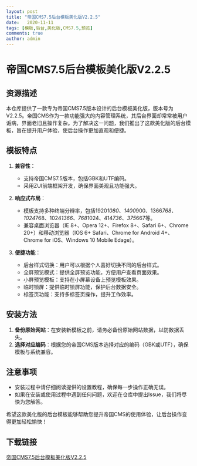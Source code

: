 ```yaml
---
layout: post
title: "帝国CMS7.5后台模板美化版V2.2.5"
date:   2020-11-11
tags: [模板,后台,美化版,CMS7.5,预览]
comments: true
author: admin
---
```

# 帝国CMS7.5后台模板美化版V2.2.5

## 资源描述

本仓库提供了一款专为帝国CMS7.5版本设计的后台模板美化版，版本号为V2.2.5。帝国CMS作为一款功能强大的内容管理系统，其后台界面却常常被用户诟病，界面老旧且操作复杂。为了解决这一问题，我们推出了这款美化版的后台模板，旨在提升用户体验，使后台操作更加直观和便捷。

## 模板特点

1. **兼容性**：
   - 支持帝国CMS7.5版本，包括GBK和UTF编码。
   - 采用ZUI前端框架开发，确保界面美观且功能强大。

2. **响应式布局**：
   - 模板支持多种终端分辨率，包括1920*1080、1400*900、1366*768、1024*768、1024*1366、768*1024、414*736、375*667等。
   - 兼容桌面浏览器（IE 8+、Opera 12+、Firefox 8+、Safari 6+、Chrome 20+）和移动浏览器（IOS 6+ Safari、Chrome for Android 4+、Chrome for iOS、Windows 10 Mobile Edage）。

3. **便捷功能**：
   - 后台样式切换：用户可以根据个人喜好切换不同的后台样式。
   - 全屏预览模式：提供全屏预览功能，方便用户查看页面效果。
   - 小屏预览模板：支持在小屏幕设备上预览模板效果。
   - 临时锁屏：提供临时锁屏功能，保护后台数据安全。
   - 标签页功能：支持多标签页操作，提升工作效率。

## 安装方法

1. **备份原始网站**：在安装新模板之前，请务必备份原始网站数据，以防数据丢失。
2. **选择对应编码**：根据您的帝国CMS版本选择对应的编码（GBK或UTF），确保模板与系统兼容。

## 注意事项

- 安装过程中请仔细阅读提供的设置教程，确保每一步操作正确无误。
- 如果在安装或使用过程中遇到任何问题，欢迎在仓库中提出Issue，我们将尽快为您解答。

希望这款美化版的后台模板能够帮助您提升帝国CMS的使用体验，让后台操作变得更加轻松愉快！

## 下载链接

[帝国CMS7.5后台模板美化版V2.2.5](https://pan.quark.cn/s/9437d1d7139f)
